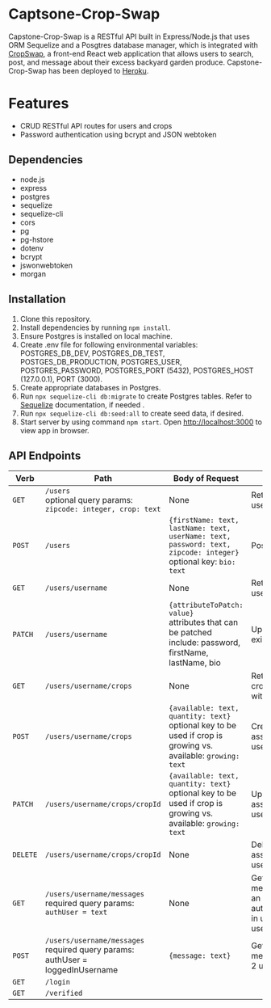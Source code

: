 # Captsone-Crop-Swap

Capstone-Crop-Swap is a RESTful API built in Express/Node.js that uses ORM Sequelize and a Posgtres database manager, which is integrated with [CropSwap](https://github.com/lkleinert/Capstone-Crop-Swap-Frontend), a front-end React web application that allows users to search, post, and message about their excess backyard garden produce. Capstone-Crop-Swap has been deployed to [Heroku](https://crop-swap-backend.herokuapp.com/users).

# Features

* CRUD RESTful API routes for users and crops 
* Password authentication using bcrypt and JSON webtoken


## Dependencies

* node.js
* express
* postgres
* sequelize
* sequelize-cli
* cors
* pg
* pg-hstore
* dotenv
* bcrypt
* jswonwebtoken
* morgan


## Installation

1. Clone this repository.
2. Install dependencies by running `npm install`.
3. Ensure Postgres is installed on local machine.
4. Create .env file for following environmental variables: POSTGRES_DB_DEV, POSTGRES_DB_TEST, POSTGES_DB_PRODUCTION, POSTGRES_USER, POSTGRES_PASSWORD, POSTGRES_PORT (5432), POSTGRES_HOST (127.0.0.1), PORT (3000).
5. Create appropriate databases in Postgres.
6. Run ```npx sequelize-cli db:migrate``` to create Postgres tables. Refer to [Sequelize](https://sequelize.org/docs/v6/other-topics/migrations/) documentation, if needed .
7. Run ```npx sequelize-cli db:seed:all``` to create seed data, if desired.
8. Start server by using command `npm start`. Open [http://localhost:3000](http://localhost:3000) to view app in browser.


## API Endpoints

| Verb  | Path  | Body of Request | Action  |
|---|---|---|---|
| `GET`  | `/users` <br> optional query params: `zipcode: integer, crop: text` | None | Retrieves a list of users  |
| `POST`  | `/users`  | `{firstName: text, lastName: text, userName: text, password: text, zipcode: integer}` <br> optional key: `bio: text`  | Posts a new user |
| `GET`  | `/users/username`  | None | Retrieves a specific user |
| `PATCH`  | `/users/username`  | `{attributeToPatch: value}` <br> attributes that can be patched include: password, firstName, lastName, bio | Updates data of an existing user |
| `GET`  | `/users/username/crops`  | None | Retrieves a list of crops associated with a user  |
| `POST`  | `/users/username/crops`  | `{available: text, quantity: text}` <br> optional key to be used if crop is growing vs. available: `growing: text` | Creates a crop associated with a user  |
| `PATCH`  | `/users/username/crops/cropId` |`{available: text, quantity: text}` <br> optional key to be used if crop is growing vs. available: `growing: text` | Updates a crop associated with a user  |
| `DELETE`  | `/users/username/crops/cropId` | None  | Deletes a crop associated with a user  |
| `GET`  | `/users/username/messages` <br> required query params: `authUser = text`  | None  | Gets a list of messages between an authorized/logged-in user and another user |
| `POST`  | `/users/username/messages` <br> required query params: authUser = loggedInUsername  | `{message: text}`  | Gets a list of messages between 2 users |
| `GET`  | `/login` <br> |   |  |
| `GET`  | `/verified` <br>  | | |




